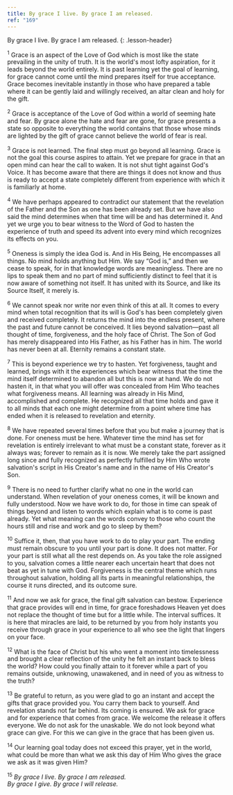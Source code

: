 ```yaml
---
title: By grace I live. By grace I am released.
ref: "169"
---
```


By grace I live. By grace I am released.
{: .lesson-header}

<sup>1</sup> Grace is an aspect of the Love of God which is most like
the state prevailing in the unity of truth. It is the world's most lofty
aspiration, for it leads beyond the world entirely. It is past learning
yet the goal of learning, for grace cannot come until the mind prepares
itself for true acceptance. Grace becomes inevitable instantly in those
who have prepared a table where it can be gently laid and willingly
received, an altar clean and holy for the gift.

<sup>2</sup> Grace is acceptance of the Love of God within a world of
seeming hate and fear. By grace alone the hate and fear are gone, for
grace presents a state so opposite to everything the world contains that
those whose minds are lighted by the gift of grace cannot believe the
world of fear is real.

<sup>3</sup> Grace is not learned. The final step must go beyond all
learning. Grace is not the goal this course aspires to attain. Yet we
prepare for grace in that an open mind can hear the call to waken. It is
not shut tight against God's Voice. It has become aware that there are
things it does not know and thus is ready to accept a state completely
different from experience with which it is familiarly at home.

<sup>4</sup> We have perhaps appeared to contradict our statement that
the revelation of the Father and the Son as one has been already set.
But we have also said the mind determines when that time will be and has
determined it. And yet we urge you to bear witness to the Word of God to
hasten the experience of truth and speed its advent into every mind
which recognizes its effects on you.

<sup>5</sup> Oneness is simply the idea God is. And in His Being, He
encompasses all things. No mind holds anything but Him. We say “God is,”
and then we cease to speak, for in that knowledge words are meaningless.
There are no lips to speak them and no part of mind sufficiently
distinct to feel that it is now aware of something not itself. It has
united with its Source, and like its Source Itself, it merely is.

<sup>6</sup> We cannot speak nor write nor even think of this at all. It
comes to every mind when total recognition that its will is God's has
been completely given and received completely. It returns the mind into
the endless present, where the past and future cannot be conceived. It
lies beyond salvation—past all thought of time, forgiveness, and the
holy face of Christ. The Son of God has merely disappeared into His
Father, as his Father has in him. The world has never been at all.
Eternity remains a constant state.

<sup>7</sup> This is beyond experience we try to hasten. Yet
forgiveness, taught and learned, brings with it the experiences which
bear witness that the time the mind itself determined to abandon all but
this is now at hand. We do not hasten it, in that what you will offer
was concealed from Him Who teaches what forgiveness means. All learning
was already in His Mind, accomplished and complete. He recognized all
that time holds and gave it to all minds that each one might determine
from a point where time has ended when it is released to revelation and
eternity.

<sup>8</sup> We have repeated several times before that you but make a
journey that is done. For oneness must be here. Whatever time the mind
has set for revelation is entirely irrelevant to what must be a constant
state, forever as it always was; forever to remain as it is now. We
merely take the part assigned long since and fully recognized as
perfectly fulfilled by Him Who wrote salvation's script in His Creator's
name and in the name of His Creator's Son.

<sup>9</sup> There is no need to further clarify what no one in the
world can understand. When revelation of your oneness comes, it will be
known and fully understood. Now we have work to do, for those in time
can speak of things beyond and listen to words which explain what is to
come is past already. Yet what meaning can the words convey to those who
count the hours still and rise and work and go to sleep by them?

<sup>10</sup> Suffice it, then, that you have work to do to play your
part. The ending must remain obscure to you until your part is done. It
does not matter. For your part is still what all the rest depends on. As
you take the role assigned to you, salvation comes a little nearer each
uncertain heart that does not beat as yet in tune with God. Forgiveness
is the central theme which runs throughout salvation, holding all its
parts in meaningful relationships, the course it runs directed, and its
outcome sure.

<sup>11</sup> And now we ask for grace, the final gift salvation can
bestow. Experience that grace provides will end in time, for grace
foreshadows Heaven yet does not replace the thought of time but for a
little while. The interval suffices. It is here that miracles are laid,
to be returned by you from holy instants you receive through grace in
your experience to all who see the light that lingers on your face.

<sup>12</sup> What is the face of Christ but his who went a moment into
timelessness and brought a clear reflection of the unity he felt an
instant back to bless the world? How could you finally attain to it
forever while a part of you remains outside, unknowing, unawakened, and
in need of you as witness to the truth?

<sup>13</sup> Be grateful to return, as you were glad to go an instant
and accept the gifts that grace provided you. You carry them back to
yourself. And revelation stands not far behind. Its coming is ensured.
We ask for grace and for experience that comes from grace. We welcome
the release it offers everyone. We do not ask for the unaskable. We do
not look beyond what grace can give. For this we can give in the grace
that has been given us.

<sup>14</sup> Our learning goal today does not exceed this prayer, yet
in the world, what could be more than what we ask this day of Him Who
gives the grace we ask as it was given Him?

<sup>15</sup> *By grace I live. By grace I am released.<br/>
By grace I give. By grace I will release.*

